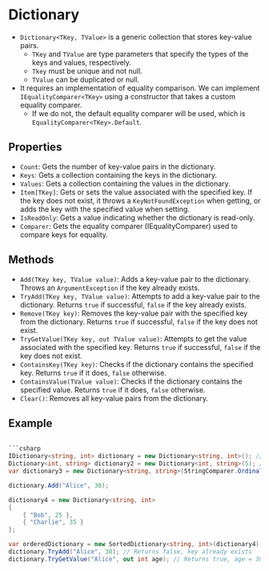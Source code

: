 # Dictionary

- `Dictionary<TKey, TValue>` is a generic collection that stores key-value pairs.
  - `TKey` and `TValue` are type parameters that specify the types of the keys and values, respectively.
  - `Tkey` must be unique and not null.
  - `TValue` can be duplicated or null.
- It requires an implementation of equality comparison. We can implement `IEqualityComparer<TKey>` using a constructor that takes a custom equality comparer.
  - If we do not, the default equality comparer will be used, which is `EqualityComparer<TKey>.Default`.

## Properties

- `Count`: Gets the number of key-value pairs in the dictionary.
- `Keys`: Gets a collection containing the keys in the dictionary.
- `Values`: Gets a collection containing the values in the dictionary.
- `Item[TKey]`: Gets or sets the value associated with the specified key. If the key does not exist, it throws a `KeyNotFoundException` when getting, or adds the key with the specified value when setting.
- `IsReadOnly`: Gets a value indicating whether the dictionary is read-only.
- `Comparer`: Gets the equality comparer (IEqualityComparer<TKey>) used to compare keys for equality.

## Methods

- `Add(TKey key, TValue value)`: Adds a key-value pair to the dictionary. Throws an `ArgumentException` if the key already exists.
- `TryAdd(TKey key, TValue value)`: Attempts to add a key-value pair to the dictionary. Returns `true` if successful, `false` if the key already exists.
- `Remove(TKey key)`: Removes the key-value pair with the specified key from the dictionary. Returns `true` if successful, `false` if the key does not exist.
- `TryGetValue(TKey key, out TValue value)`: Attempts to get the value associated with the specified key. Returns `true` if successful, `false` if the key does not exist.
- `ContainsKey(TKey key)`: Checks if the dictionary contains the specified key. Returns `true` if it does, `false` otherwise.
- `ContainsValue(TValue value)`: Checks if the dictionary contains the specified value. Returns `true` if it does, `false` otherwise.
- `Clear()`: Removes all key-value pairs from the dictionary.

## Example

````csharp

```csharp
IDictionary<string, int> dictionary = new Dictionary<string, int>(); // Using IDictionary interface
Dictionary<int, string> dictionary2 = new Dictionary<int, string>(5); // Initial capacity of 5
var dictionary3 = new Dictionary<string, string>(StringComparer.OrdinalIgnoreCase); // Using a custom comparer

dictionary.Add("Alice", 30);

dictionary4 = new Dictionary<string, int>
{
    { "Bob", 25 },
    { "Charlie", 35 }
};

var orderedDictionary = new SortedDictionary<string, int>(dictionary4); // Sorted by keys
dictionary.TryAdd("Alice", 30); // Returns false, key already exists
dictionary.TryGetValue("Alice", out int age); // Returns true, age = 30

````

